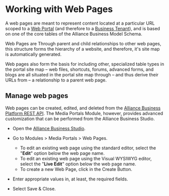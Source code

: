# Working with Web Pages

A web pages are meant to represent content located at a particular URL scoped to a [Web Portal](/Web-Development/Web-Portals.md) (and therefore to a [Business Tenant](/Components/Alliance-Passport-Services/Business-Tenants.md)), and is based on one of the core tables of the Alliance Business Model Schema. 

Web Pages are Through parent and child relationships to other web pages, this structure forms the hierarchy of a website, and therefore, it's site map is automatically generated.

Web pages also form the basis for including other, specialized table types in the portal site map – web files, shortcuts, forums, advanced forms, and blogs are all situated in the portal site map through – and thus derive their URLs from – a relationship to a parent web page.

## Manage web pages
Web pages can be created, edited, and deleted from the [Alliance Business Platform REST API](/Components/Alliance-Business-Platform/APIs/REST-API). The Media Portals Module, however, provides advanced customization that can be performed from the Alliance Business Studio.

- Open the [Alliance Business Studio](/Components/Alliance-Business-Studio.md).

- Go to Modules > Media Portals > Web Pages.
   - To edit an existing web page using the standard editor, select the "**Edit**" option below the web page name.
   - To edit an existing web page using the Visual WYSIWYG editor, select the "**Live Edit**" option below the web page name.
   - To create a new Web Page, click in the Create Button.

- Enter appropriate values in, at least, the required fields.

- Select Save & Close.

